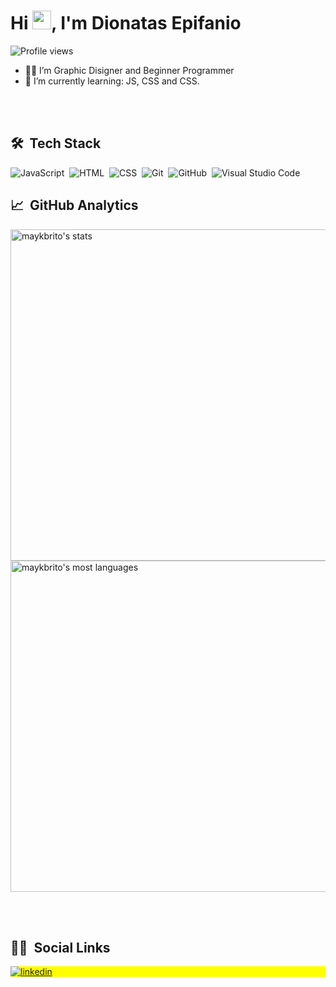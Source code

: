 <h1 align="left">Hi <img src="https://raw.githubusercontent.com/kaueMarques/kaueMarques/master/hi.gif" width="30px">, I'm Dionatas Epifanio</h1>
<p align="left"> <img src="https://komarev.com/ghpvc/?username=dionatasepifanio&color=yellow" alt="Profile views" /> </p>

<!--
**dionatasepifanio/dionatasepifanio** is a ✨ _special_ ✨ repository because its `README.md` (this file) appears on your GitHub profile.

Here are some ideas to get you started:
-->
- 🧑‍💻 I’m Graphic Disigner and Beginner Programmer
- 🌱 I’m currently learning: JS, CSS and CSS.

<br><br>

## 🛠️ &nbsp;Tech Stack

![JavaScript](https://img.shields.io/badge/-JavaScript-05122A?style=flat&logo=javascript)&nbsp;
![HTML](https://img.shields.io/badge/-HTML-05122A?style=flat&logo=HTML5)&nbsp;
![CSS](https://img.shields.io/badge/-CSS-05122A?style=flat&logo=CSS3&logoColor=1572B6)&nbsp;
![Git](https://img.shields.io/badge/-Git-05122A?style=flat&logo=git)&nbsp;
![GitHub](https://img.shields.io/badge/-GitHub-05122A?style=flat&logo=github)&nbsp;
![Visual Studio Code](https://img.shields.io/badge/-Visual%20Studio%20Code-05122A?style=flat&logo=visual-studio-code&logoColor=007ACC)&nbsp;


## 📈 &nbsp;GitHub Analytics

<p align="left">
<img width="530em" src="https://github-readme-stats.vercel.app/api?username=dionatasepifanio&show_icons=true&theme=vision-friendly-dark" alt="maykbrito's stats"/>
<img width="530em" src="https://github-readme-stats.vercel.app/api/top-langs/?username=dionatasepifanio&layout=compact&theme=vision-friendly-dark" alt="maykbrito's most languages"/>
</p>

<br><br>

## 👨‍🚀 &nbsp;Social Links

<p align="left" style="background:yellow">
<a href="https://linkedin.com/in/dionatasepifanio" target="_blank">
  <img align="center" src="https://img.shields.io/badge/-dionatasepifanio-05122A?style=flat&logo=linkedin" alt="linkedin"/>
</a>
</p>
